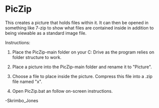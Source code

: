 # PicZip
This creates a picture that holds files within it. It can then be opened in something like 7-zip to show what files are contained inside in addition to being viewable as a standard image file.


Instructions:

1. Place the PicZip-main folder on your C: Drive as the program relies on folder structure to work.

2. Place a picture into the PicZip-main folder and rename it to "Picture".

3. Choose a file to place inside the picture. Compress this file into a .zip file named "x".

4. Open PicZip.bat an follow on-screen instructions.


-Skrimbo_Jones
